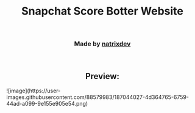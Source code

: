 <center>
  <h1>Snapchat Score Botter Website</h1>
  <br/>
  <h3>Made by <a href="https://github.com/natrixdev">natrixdev</a></h3>
  <br/>
  <h2>Preview:</h2>
 </center>
 ![image](https://user-images.githubusercontent.com/88579983/187044027-4d364765-6759-44ad-a099-9e155e905e54.png)

